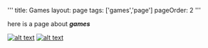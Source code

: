 '''
title: Games
layout: page
tags: ['games','page']
pageOrder: 2
'''

here is a page about ***games***

[![alt text](http://10.0.0.3:9778/images/Playground_thumbnail.jpg)](http://10.0.0.3:9778/pages/playground.html)
[![alt text](http://10.0.0.3:9778/images/AngryBots_thumbnail.jpg)](http://10.0.0.3:9778/pages/angrybots.html)
